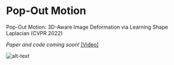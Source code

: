 # Pop-Out Motion
Pop-Out Motion: 3D-Aware Image Deformation via Learning Shape Laplacian (CVPR 2022)

*Paper and code coming soon!*
[\[Video\]](https://youtu.be/cIdeMMNrYe0)


![alt-text](https://github.com/jyunlee/Pop-Out-Motion/blob/main/teaser.gif)
